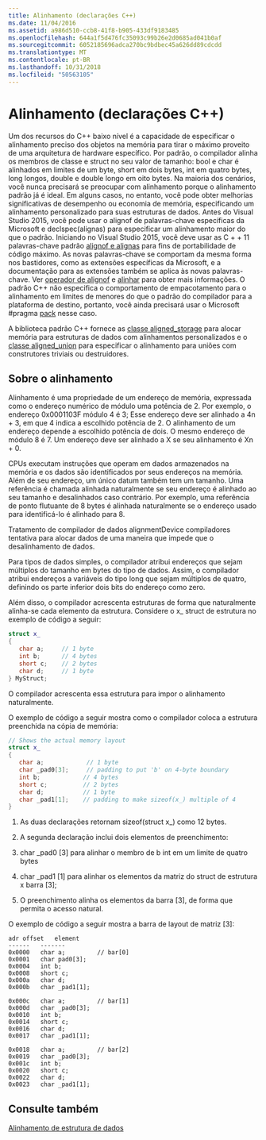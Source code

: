 ```yaml
---
title: Alinhamento (declarações C++)
ms.date: 11/04/2016
ms.assetid: a986d510-ccb8-41f8-b905-433df9183485
ms.openlocfilehash: 644a1f5d476fc35093c99b26e2d0685ad041b0af
ms.sourcegitcommit: 6052185696adca270bc9bdbec45a626dd89cdcdd
ms.translationtype: MT
ms.contentlocale: pt-BR
ms.lasthandoff: 10/31/2018
ms.locfileid: "50563105"
---
```

# <a name="alignment-c-declarations"></a>Alinhamento (declarações C++)

Um dos recursos do C++ baixo nível é a capacidade de especificar o alinhamento preciso dos objetos na memória para tirar o máximo proveito de uma arquitetura de hardware específico. Por padrão, o compilador alinha os membros de classe e struct no seu valor de tamanho: bool e char é alinhados em limites de um byte, short em dois bytes, int em quatro bytes, long longos, double e double longo em oito bytes. Na maioria dos cenários, você nunca precisará se preocupar com alinhamento porque o alinhamento padrão já é ideal. Em alguns casos, no entanto, você pode obter melhorias significativas de desempenho ou economia de memória, especificando um alinhamento personalizado para suas estruturas de dados. Antes do Visual Studio 2015, você pode usar o alignof de palavras-chave específicas da Microsoft e declspec(alignas) para especificar um alinhamento maior do que o padrão. Iniciando no Visual Studio 2015, você deve usar as C + + 11 palavras-chave padrão [alignof e alignas](../cpp/alignof-and-alignas-cpp.md) para fins de portabilidade de código máximo. As novas palavras-chave se comportam da mesma forma nos bastidores, como as extensões específicas da Microsoft, e a documentação para as extensões também se aplica às novas palavras-chave. Ver [operador de alignof](../cpp/alignof-operator.md) e [alinhar](../cpp/align-cpp.md) para obter mais informações. O padrão C++ não especifica o comportamento de empacotamento para o alinhamento em limites de menores do que o padrão do compilador para a plataforma de destino, portanto, você ainda precisará usar o Microsoft #pragma [pack](../preprocessor/pack.md) nesse caso.

A biblioteca padrão C++ fornece as [classe aligned_storage](../standard-library/aligned-storage-class.md) para alocar memória para estruturas de dados com alinhamentos personalizados e o [classe aligned_union](../standard-library/aligned-union-class.md) para especificar o alinhamento para uniões com construtores triviais ou destruidores.

## <a name="about-alignment"></a>Sobre o alinhamento

Alinhamento é uma propriedade de um endereço de memória, expressada como o endereço numérico de módulo uma potência de 2. Por exemplo, o endereço 0x0001103F módulo 4 é 3; Esse endereço deve ser alinhado a 4n + 3, em que 4 indica a escolhido potência de 2. O alinhamento de um endereço depende a escolhido potência de dois. O mesmo endereço de módulo 8 é 7. Um endereço deve ser alinhado a X se seu alinhamento é Xn + 0.

CPUs executam instruções que operam em dados armazenados na memória e os dados são identificados por seus endereços na memória. Além de seu endereço, um único datum também tem um tamanho. Uma referência é chamada alinhada naturalmente se seu endereço é alinhado ao seu tamanho e desalinhados caso contrário. Por exemplo, uma referência de ponto flutuante de 8 bytes é alinhada naturalmente se o endereço usado para identificá-lo é alinhado para 8.

Tratamento de compilador de dados alignmentDevice compiladores tentativa para alocar dados de uma maneira que impede que o desalinhamento de dados.

Para tipos de dados simples, o compilador atribui endereços que sejam múltiplos do tamanho em bytes do tipo de dados. Assim, o compilador atribui endereços a variáveis do tipo long que sejam múltiplos de quatro, definindo os parte inferior dois bits do endereço como zero.

Além disso, o compilador acrescenta estruturas de forma que naturalmente alinha-se cada elemento da estrutura. Considere o x_ struct de estrutura no exemplo de código a seguir:

```cpp
struct x_
{
   char a;     // 1 byte
   int b;      // 4 bytes
   short c;    // 2 bytes
   char d;     // 1 byte
} MyStruct;

```

O compilador acrescenta essa estrutura para impor o alinhamento naturalmente.

O exemplo de código a seguir mostra como o compilador coloca a estrutura preenchida na cópia de memória:

```cpp
// Shows the actual memory layout
struct x_
{
   char a;            // 1 byte
   char _pad0[3];     // padding to put 'b' on 4-byte boundary
   int b;            // 4 bytes
   short c;          // 2 bytes
   char d;           // 1 byte
   char _pad1[1];    // padding to make sizeof(x_) multiple of 4
}
```

1. As duas declarações retornam sizeof(struct x_) como 12 bytes.

1. A segunda declaração inclui dois elementos de preenchimento:

1. char _pad0 [3] para alinhar o membro de b int em um limite de quatro bytes

1. char _pad1 [1] para alinhar os elementos da matriz do struct de estrutura x barra [3];

1. O preenchimento alinha os elementos da barra [3], de forma que permita o acesso natural.

O exemplo de código a seguir mostra a barra de layout de matriz [3]:

```
adr offset   element
------   -------
0x0000   char a;         // bar[0]
0x0001   char pad0[3];
0x0004   int b;
0x0008   short c;
0x000a   char d;
0x000b   char _pad1[1];

0x000c   char a;         // bar[1]
0x000d   char _pad0[3];
0x0010   int b;
0x0014   short c;
0x0016   char d;
0x0017   char _pad1[1];

0x0018   char a;         // bar[2]
0x0019   char _pad0[3];
0x001c   int b;
0x0020   short c;
0x0022   char d;
0x0023   char _pad1[1];
```

## <a name="see-also"></a>Consulte também

[Alinhamento de estrutura de dados](http://en.wikipedia.org/wiki/Data_structure_alignment)
